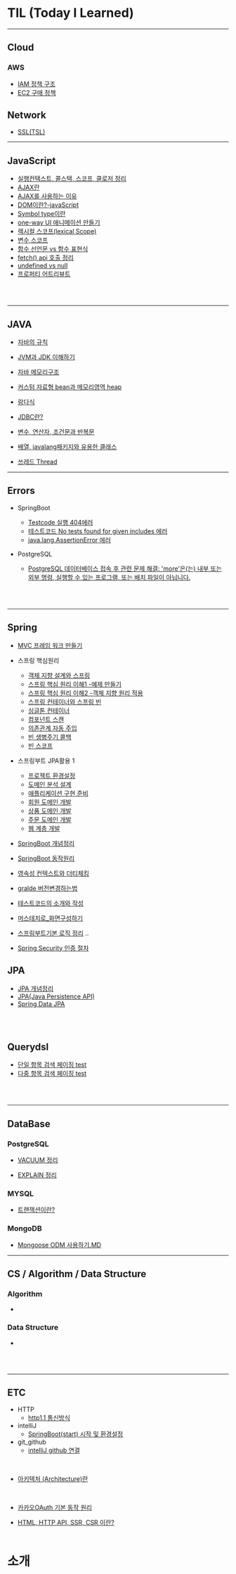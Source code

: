 # TIL (Today I Learned)

---

## Cloud

### AWS

- [IAM 정책 구조](https://github.com/kkssbbb/TIL/blob/main/Cloud/AWS/IAM%20%EC%A0%95%EC%B1%85%20%EA%B5%AC%EC%A1%B0.md)
- [EC2 구매 정책 ](https://github.com/kkssbbb/TIL/blob/main/Cloud/AWS/EC2%20Instance%20Purchasing%20Option.md)

## Network

- [SSL(TSL)](https://github.com/kkssbbb/TIL/blob/main/Network/ssl.md)

---

## JavaScript

- [실행컨택스트, 콜스택, 스코프, 클로저 정리](https://github.com/kkssbbb/TIL/blob/main/JavaScript/%EC%8B%A4%ED%96%89%EC%BB%A8%ED%83%9D%EC%8A%A4%ED%8A%B8%2C%20%EC%BD%9C%EC%8A%A4%ED%83%9D%2C%20%EC%8A%A4%EC%BD%94%ED%94%84%2C%20%ED%81%B4%EB%A1%9C%EC%A0%80%20%EC%A0%95%EB%A6%AC.md)
- [AJAX란](https://github.com/kkssbbb/TIL/blob/main/JavaScript/AJAX%EB%9E%80.md)
- [AJAX를 사용하는 이유](https://github.com/kkssbbb/TIL/blob/main/JavaScript/AJAX%EB%A5%BC%20%EC%82%AC%EC%9A%A9%ED%95%98%EB%8A%94%20%EC%9D%B4%EC%9C%A0.md)
- [DOM이란?-javaScript](https://github.com/kkssbbb/TIL/blob/main/JavaScript/DOM%EC%9D%B4%EB%9E%80%3F-javaScript.md)
- [Symbol type이란](https://github.com/kkssbbb/TIL/blob/main/JavaScript/Symbol%20type%EC%9D%B4%EB%9E%80.md)
- [one-way UI 애니메이션 만들기](https://github.com/kkssbbb/TIL/blob/main/JavaScript/one-way%20UI%20%EC%95%A0%EB%8B%88%EB%A9%94%EC%9D%B4%EC%85%98%20%EB%A7%8C%EB%93%A4%EA%B8%B0.md)
- [렉시컬 스코프(lexical Scope)](<https://github.com/kkssbbb/TIL/blob/main/JavaScript/%EB%A0%89%EC%8B%9C%EC%BB%AC%20%EC%8A%A4%EC%BD%94%ED%94%84(lexical%20Scope).md>)
- [변수,스코프](https://github.com/kkssbbb/TIL/blob/main/JavaScript/%EB%B3%80%EC%88%98%2C%EC%8A%A4%EC%BD%94%ED%94%84.md)
- [함수 선언문 vs 함수 표현식](https://github.com/kkssbbb/TIL/blob/main/JavaScript/%ED%95%A8%EC%88%98%20%EC%84%A0%EC%96%B8%EB%AC%B8%20vs%20%ED%95%A8%EC%88%98%20%ED%91%9C%ED%98%84%EC%8B%9D.md)
- [fetch() api 호출 정리](<https://github.com/kkssbbb/TIL/blob/main/JavaScript/fetch()%20%ED%95%A8%EC%88%98%20%EA%B0%84%EB%8B%A8%20%EC%A0%95%EB%A6%AC.md>)
- [undefined vs null](https://github.com/kkssbbb/TIL/blob/main/JavaScript/undefined%20vs%20null.md)
- [프로퍼티 어트리뷰트](https://github.com/kkssbbb/TIL/blob/main/JavaScript/%ED%94%84%EB%A1%9C%ED%8D%BC%ED%8B%B0%20%EC%96%B4%ED%8A%B8%EB%A6%AC%EB%B7%B0%ED%8A%B8.md)

<br>
<br>

---

## JAVA

- [자바의 규칙](https://github.com/kkssbbb/TIL/blob/main/JAVA/%EC%9E%90%EB%B0%94%EC%9D%98%20%EA%B7%9C%EC%B9%99.md)

- [JVM과 JDK 이해하기](https://github.com/kkssbbb/TIL/blob/main/JAVA/JVM%EA%B3%BC%20JDK%20%EC%9D%B4%ED%95%B4%ED%95%98%EA%B8%B0.md)

- [자바 메모리구조](https://github.com/kkssbbb/TIL/blob/main/JAVA/%EC%9E%90%EB%B0%94%20%EB%A9%94%EB%AA%A8%EB%A6%AC%EA%B5%AC%EC%A1%B0.md)

- [커스텀 자료형 bean과 메모리영역 heap](https://github.com/kkssbbb/TIL/blob/main/JAVA/%EC%BB%A4%EC%8A%A4%ED%85%80%20%EC%9E%90%EB%A3%8C%ED%98%95%20bean%EA%B3%BC%20%EB%A9%94%EB%AA%A8%EB%A6%AC%EC%98%81%EC%97%ADheap.md)

- [람다식](https://github.com/kkssbbb/TIL/blob/main/JAVA/%EB%9E%8C%EB%8B%A4%EC%8B%9D.md)

- [JDBC란?](https://github.com/kkssbbb/TIL/blob/main/JAVA/JDBC%EB%9E%80.md)

- [변수, 연산자, 조건문과 반복문](https://github.com/kkssbbb/TIL/blob/main/JAVA/study/%EB%B3%80%EC%88%98%2C%20%EC%97%B0%EC%82%B0%EC%9E%90%2C%20%EC%A1%B0%EA%B1%B4%EB%AC%B8%EA%B3%BC%20%EB%B0%98%EB%B3%B5%EB%AC%B8.md)

- [배열, javalang패키지와 유용한 클래스](https://github.com/kkssbbb/TIL/blob/main/JAVA/study/%EB%B0%B0%EC%97%B4%2C%20javalang%ED%8C%A8%ED%82%A4%EC%A7%80%EC%99%80%20%EC%9C%A0%EC%9A%A9%ED%95%9C%20%ED%81%B4%EB%9E%98%EC%8A%A4.md)

- [쓰레드 Thread](https://github.com/kkssbbb/TIL/blob/main/JAVA/%EC%93%B0%EB%A0%88%EB%93%9C%EC%99%80%20%EB%A9%80%ED%8B%B0%EC%93%B0%EB%A0%88%EB%93%9C.md)

---

## Errors

- SpringBoot

  - [Testcode 실행 404에러](https://github.com/KINGsBARE/TIL/blob/main/Errors/Testcode%20%EC%8B%A4%ED%96%89%20404%EC%97%90%EB%9F%AC.md)
  - [테스트코드 No tests found for given includes 에러](https://github.com/kkssbbb/TIL/blob/main/Errors/%ED%85%8C%EC%8A%A4%ED%8A%B8%EC%BD%94%EB%93%9C%20No%20tests%20found%20for%20given%20includes.md)
  - [java.lang.AssertionError 에러](https://github.com/kkssbbb/TIL/blob/main/Errors/java.lang.AssertionError%20%EC%97%90%EB%9F%AC.md)

- PostgreSQL
  - [PostgreSQL 데이터베이스 접속 후 관련 문제 해결: 'more'은(는) 내부 또는 외부 명령, 실행할 수 있는 프로그램, 또는 배치 파일이 아닙니다.](<https://github.com/kkssbbb/TIL/blob/main/Errors/Database%20%EA%B4%80%EB%A0%A8%20%EC%97%90%EB%9F%AC/%5BPostgreSQL%5D%EB%8D%B0%EC%9D%B4%ED%84%B0%EB%B2%A0%EC%9D%B4%EC%8A%A4%20%EC%A0%91%EC%86%8D%20%ED%9B%84%20%EA%B4%80%EB%A0%A8%20%EB%AC%B8%EC%A0%9C%20'more'%EC%9D%80(%EB%8A%94)%20%EB%82%B4%EB%B6%80%20%EB%98%90%EB%8A%94%20%EC%99%B8%EB%B6%80%20%EB%AA%85%EB%A0%B9%2C%20%EC%8B%A4%ED%96%89%ED%95%A0%20%EC%88%98%20%EC%9E%88%EB%8A%94%20%ED%94%84%EB%A1%9C%EA%B7%B8%EB%9E%A8%2C%20%EB%98%90%EB%8A%94%20%EB%B0%B0%EC%B9%98%20%ED%8C%8C%EC%9D%BC%EC%9D%B4%20%EC%95%84%EB%8B%99%EB%8B%88%EB%8B%A4.md>)

<br>
<br>

---

## Spring

- [MVC 프레임 워크 만들기]()
- 스프링 핵심원리

  - [객체 지향 설계와 스프링](https://github.com/kkssbbb/TIL/blob/main/SpringBoot/%EC%8A%A4%ED%94%84%EB%A7%81_%ED%95%B5%EC%8B%AC%EC%9B%90%EB%A6%AC/%EA%B0%9D%EC%B2%B4%20%EC%A7%80%ED%96%A5%20%EC%84%A4%EA%B3%84%EC%99%80%20%EC%8A%A4%ED%94%84%EB%A7%81.md)
  - [스프링 핵심 원리 이해1 -예제 만들기](https://github.com/kkssbbb/TIL/blob/main/SpringBoot/%EC%8A%A4%ED%94%84%EB%A7%81_%ED%95%B5%EC%8B%AC%EC%9B%90%EB%A6%AC/%EC%8A%A4%ED%94%84%EB%A7%81%20%ED%95%B5%EC%8B%AC%20%EC%9B%90%EB%A6%AC%20%EC%9D%B4%ED%95%B41%20-%EC%98%88%EC%A0%9C%20%EB%A7%8C%EB%93%A4%EA%B8%B0.md)
  - [스프링 핵심 원리 이해2 -객체 지향 원리 적용](https://github.com/kkssbbb/TIL/blob/main/SpringBoot/%EC%8A%A4%ED%94%84%EB%A7%81_%ED%95%B5%EC%8B%AC%EC%9B%90%EB%A6%AC/%EC%8A%A4%ED%94%84%EB%A7%81%20%ED%95%B5%EC%8B%AC%20%EC%9B%90%EB%A6%AC%20%EC%9D%B4%ED%95%B42%20-%EA%B0%9D%EC%B2%B4%20%EC%A7%80%ED%96%A5%20%EC%9B%90%EB%A6%AC%20%EC%A0%81%EC%9A%A9.md)
  - [스프링 컨테이너와 스프링 빈](https://github.com/kkssbbb/TIL/blob/main/SpringBoot/%EC%8A%A4%ED%94%84%EB%A7%81_%ED%95%B5%EC%8B%AC%EC%9B%90%EB%A6%AC/%EC%8A%A4%ED%94%84%EB%A7%81%20%EC%BB%A8%ED%85%8C%EC%9D%B4%EB%84%88%EC%99%80%20%EC%8A%A4%ED%94%84%EB%A7%81%20%EB%B9%88.md)
  - [싱글톤 컨테이너](https://github.com/kkssbbb/TIL/blob/main/SpringBoot/%EC%8A%A4%ED%94%84%EB%A7%81_%ED%95%B5%EC%8B%AC%EC%9B%90%EB%A6%AC/%EC%8B%B1%EA%B8%80%ED%86%A4%20%EC%BB%A8%ED%85%8C%EC%9D%B4%EB%84%88.md)
  - [컴포넌트 스캔]()
  - [의존관계 자동 주입]()
  - [빈 생병주기 콜백]()
  - [빈 스코프]()

- 스프링부트 JPA활용 1
  - [프로젝트 환경설정](https://github.com/kkssbbb/TIL/blob/main/SpringBoot/%EC%8A%A4%ED%94%84%EB%A7%81%20%EB%B6%80%ED%8A%B8%EC%99%80%20JPA%20%ED%99%9C%EC%9A%A91/%ED%94%84%EB%A1%9C%EC%A0%9D%ED%8A%B8%20%ED%99%98%EA%B2%BD%EC%84%A4%EC%A0%95.md)
  - [도메인 분석 설계](https://github.com/kkssbbb/TIL/blob/main/SpringBoot/%EC%8A%A4%ED%94%84%EB%A7%81%20%EB%B6%80%ED%8A%B8%EC%99%80%20JPA%20%ED%99%9C%EC%9A%A91/%EB%8F%84%EB%A9%94%EC%9D%B8%20%EB%B6%84%EC%84%9D%20%EC%84%A4%EA%B3%84.md)
  - [애플리케이션 구현 준비](https://github.com/kkssbbb/TIL/blob/main/SpringBoot/%EC%8A%A4%ED%94%84%EB%A7%81%20%EB%B6%80%ED%8A%B8%EC%99%80%20JPA%20%ED%99%9C%EC%9A%A91/%EC%95%A0%ED%94%8C%EB%A6%AC%EC%BC%80%EC%9D%B4%EC%85%98%20%EA%B5%AC%ED%98%84%20%EC%A4%80%EB%B9%84.md)
  - [회원 도메인 개발](https://github.com/kkssbbb/TIL/blob/main/SpringBoot/%EC%8A%A4%ED%94%84%EB%A7%81%20%EB%B6%80%ED%8A%B8%EC%99%80%20JPA%20%ED%99%9C%EC%9A%A91/%ED%9A%8C%EC%9B%90%20%EB%8F%84%EB%A9%94%EC%9D%B8%20%EA%B0%9C%EB%B0%9C.md)
  - [상품 도메인 개발](https://github.com/kkssbbb/TIL/blob/main/SpringBoot/%EC%8A%A4%ED%94%84%EB%A7%81%20%EB%B6%80%ED%8A%B8%EC%99%80%20JPA%20%ED%99%9C%EC%9A%A91/%EC%83%81%ED%92%88%20%EB%8F%84%EB%A9%94%EC%9D%B8%20%EA%B0%9C%EB%B0%9C.md)
  - [주문 도메인 개발](https://github.com/kkssbbb/TIL/blob/main/SpringBoot/%EC%8A%A4%ED%94%84%EB%A7%81%20%EB%B6%80%ED%8A%B8%EC%99%80%20JPA%20%ED%99%9C%EC%9A%A91/%EC%A3%BC%EB%AC%B8%20%EB%8F%84%EB%A9%94%EC%9D%B8%20%EA%B0%9C%EB%B0%9C.md)
  - [웹 계층 개발](https://github.com/kkssbbb/TIL/blob/main/SpringBoot/%EC%8A%A4%ED%94%84%EB%A7%81%20%EB%B6%80%ED%8A%B8%EC%99%80%20JPA%20%ED%99%9C%EC%9A%A91/%EC%9B%B9%20%EA%B3%84%EC%B8%B5%20%EA%B0%9C%EB%B0%9C.md)
- [SpringBoot 개념정리](https://github.com/kkssbbb/TIL/blob/main/SpringBoot/SpringBoot%20%EA%B0%9C%EB%85%90%EC%A0%95%EB%A6%AC.md)
- [SpringBoot 동작원리](https://github.com/kkssbbb/TIL/blob/main/SpringBoot/%EC%8A%A4%ED%94%84%EB%A7%81%EB%B6%80%ED%8A%B8%20%EB%8F%99%EC%9E%91%EC%9B%90%EB%A6%AC.md)
- [영속성 컨텍스트와 더티체킹](https://github.com/kkssbbb/TIL/blob/main/SpringBoot/%EC%98%81%EC%86%8D%EC%84%B1%20%EC%BB%A8%ED%85%8D%EC%8A%A4%ED%8A%B8%EC%99%80%20%EB%8D%94%ED%8B%B0%EC%B2%B4%ED%82%B9.md)
- [gralde 버전변경하는법](https://github.com/kkssbbb/TIL/blob/main/SpringBoot/gradle%20%EB%B2%84%EC%A0%84%20%EB%B3%80%EA%B2%BD%ED%95%98%EB%8A%94%20%EB%B2%95.md)
- [테스트코드의 소개와 작성](https://github.com/kkssbbb/TIL/blob/main/SpringBoot/%ED%85%8C%EC%8A%A4%ED%8A%B8%EC%BD%94%EB%93%9C%EC%9D%98%20%EC%86%8C%EA%B0%9C%EC%99%80%20%EC%9E%91%EC%84%B1.md)
- [머스테치로\_화면구성하기](https://github.com/kkssbbb/TIL/blob/main/SpringBoot/%EB%A8%B8%EC%8A%A4%ED%85%8C%EC%B9%98%EB%A1%9C_%ED%99%94%EB%A9%B4%EA%B5%AC%EC%84%B1%ED%95%98%EA%B8%B0.md)

- [스프링부트기본 로직 정리](https://github.com/kkssbbb/TIL/blob/main/SpringBoot/%EC%8A%A4%ED%94%84%EB%A7%81%EB%B6%80%ED%8A%B8%EA%B8%B0%EB%B3%B8%EB%A1%9C%EC%A7%81%EA%B3%BC%20%EA%B8%B0%EB%B3%B8%EB%A1%9C%EC%A7%81%EC%9D%98%20%EB%AC%B8%EC%A0%9C%EC%A0%90.md) ..

- [Spring Security 인증 절차](https://github.com/kkssbbb/TIL/blob/main/SpringBoot/Security%20%EC%9D%B8%EC%A6%9D%20%EC%A0%88%EC%B0%A8.md)

## JPA

- [JPA 개념정리](https://github.com/kkssbbb/TIL/blob/main/JPA/JPA%20%EA%B0%9C%EB%85%90%EC%A0%95%EB%A6%AC.md)
- [JPA(Java Persistence API)](<https://github.com/kkssbbb/TIL/blob/main/JPA/JPA(Java%20Persistence%20API).md>)
- [Spring Data JPA](https://github.com/kkssbbb/TIL/blob/main/JPA/Spring%20Data%20JPA.md)

<br>
<br>

## Querydsl

- [단일 항목 검색 페이징 test]()
- [다중 항목 검색 페이징 test]()

<br>
<br>

---

## DataBase

### PostgreSQL

- [VACUUM 정리](https://github.com/kkssbbb/TIL/blob/main/DataBase/PostgreSQL/VACUUM%EC%A0%95%EB%A6%AC.md)

- [EXPLAIN 정리](https://github.com/kkssbbb/TIL/blob/main/DataBase/PostgreSQL/EXPLAIN.md)

### MYSQL

- [트랜잭션이란?](https://github.com/kkssbbb/TIL/blob/main/DataBase/%ED%8A%B8%EB%9E%9C%EC%9E%AD%EC%85%98%EC%9D%B4%EB%9E%80.md)

### MongoDB

- [Mongoose ODM 사용하기.MD](https://github.com/kkssbbb/TIL/blob/main/DataBase/MongoDB/Mongoose%20ODM%20%EC%82%AC%EC%9A%A9%ED%95%98%EA%B8%B0.MD)

---

## CS / Algorithm / Data Structure

### Algorithm

- <br>

### Data Structure

-

<br>
<br>

---

## ETC

- HTTP
  - [http1.1 통신방식](https://github.com/kkssbbb/TIL/blob/main/ETC/http1.1%20%ED%86%B5%EC%8B%A0%EB%B0%A9%EC%8B%9D.md)
- intelliJ
  - [SpringBoot(start) 시작 및 환경설정](<https://github.com/KINGsBARE/TIL/blob/main/ETC/SpringBoot(start)%20%EC%8B%9C%EC%9E%91%20%EB%B0%8F%20%ED%99%98%EA%B2%BD%EC%84%A4%EC%A0%95.md>)
- git_github
  - [intelliJ github 연결](https://github.com/KINGsBARE/TIL/blob/main/ETC/intelliJ%20github%20%EC%97%B0%EA%B2%B0.md)

<br>

- [아키텍처 (Architecture)란](<https://github.com/kkssbbb/TIL/blob/main/ETC/%EC%95%84%ED%82%A4%ED%85%8D%EC%B2%98%20(Architecture)%EB%9E%80.md>)

<br>

- [카카오OAuth 기본 동작 원리](https://github.com/kkssbbb/TIL/blob/main/ETC/%EC%B9%B4%EC%B9%B4%EC%98%A4OAuth%20%EA%B8%B0%EB%B3%B8%20%EB%8F%99%EC%9E%91%20%EC%9B%90%EB%A6%AC.md)

- [HTML, HTTP API, SSR, CSR 이란?](https://github.com/kkssbbb/TIL/blob/main/ETC/HTML%2C%20HTTP%20API%2C%20SSR%2C%20CSR%20%EC%9D%B4%EB%9E%80.md)
  <br>
  <br>

# 소개
